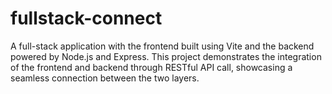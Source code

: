 # fullstack-connect
 A full-stack application with the frontend built using Vite and the backend powered by Node.js and Express. This project demonstrates the integration of the frontend and backend through RESTful API call, showcasing a seamless connection between the two layers.
